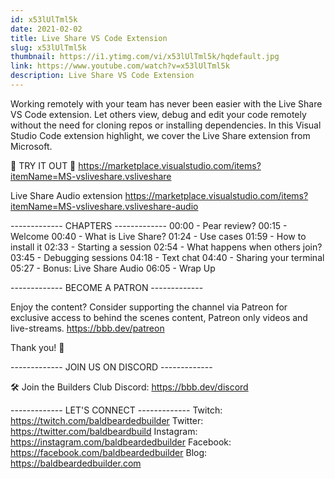 ```yaml
---
id: x53lUlTml5k
date: 2021-02-02
title: Live Share VS Code Extension
slug: x53lUlTml5k
thumbnail: https://i1.ytimg.com/vi/x53lUlTml5k/hqdefault.jpg
link: https://www.youtube.com/watch?v=x53lUlTml5k
description: Live Share VS Code Extension
---
```


Working remotely with your team has never been easier with the Live Share VS Code extension. Let others view, debug and edit your code remotely without the need for cloning repos or installing dependencies. In this Visual Studio Code extension highlight, we cover the Live Share extension from Microsoft.

💾 TRY IT OUT 💾
https://marketplace.visualstudio.com/items?itemName=MS-vsliveshare.vsliveshare

Live Share Audio extension
https://marketplace.visualstudio.com/items?itemName=MS-vsliveshare.vsliveshare-audio

------------- CHAPTERS -------------
00:00  -  Pear review?
00:15  -  Welcome
00:40  -  What is Live Share?
01:24  -  Use cases
01:59  -  How to install it
02:33  -  Starting a session
02:54  -  What happens when others join?
03:45  -  Debugging sessions
04:18  -  Text chat
04:40  -  Sharing your terminal
05:27  -  Bonus: Live Share Audio
06:05  -  Wrap Up

------------- BECOME A PATRON -------------

Enjoy the content? Consider supporting the channel via Patreon for exclusive access to behind the scenes content, Patreon only videos and live-streams. 
https://bbb.dev/patreon

Thank you! 🙏

------------- JOIN US ON DISCORD -------------

🛠 Join the Builders Club Discord: https://bbb.dev/discord

------------- LET'S CONNECT -------------
Twitch: https://twitch.com/baldbeardedbuilder
Twitter: https://twitter.com/baldbeardbuild
Instagram: https://instagram.com/baldbeardedbuilder
Facebook: https://facebook.com/baldbeardedbuilder
Blog: https://baldbeardedbuilder.com
